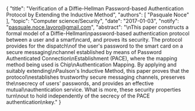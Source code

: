 {
    "title": "Verification of a Diffie-Hellman Password-based Authentication Protocol by Extending the Inductive Method",
    "authors": [
        "Pasquale Noce"
    ],
    "topic": "Computer science/Security",
    "date": "2017-01-03",
    "notify": "pasquale.noce.lavoro@gmail.com",
    "abstract": "\nThis paper constructs a formal model of a Diffie-Hellman\npassword-based authentication protocol between a user and a smart\ncard, and proves its security. The protocol provides for the dispatch\nof the user's password to the smart card on a secure messaging\nchannel established by means of Password Authenticated Connection\nEstablishment (PACE), where the mapping method being used is Chip\nAuthentication Mapping. By applying and suitably extending\nPaulson's Inductive Method, this paper proves that the protocol\nestablishes trustworthy secure messaging channels, preserves the\nsecrecy of users' passwords, and provides an effective mutual\nauthentication service. What is more, these security properties turn\nout to hold independently of the secrecy of the PACE authentication\nkey."
}